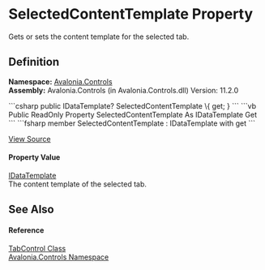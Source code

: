 # SelectedContentTemplate Property


Gets or sets the content template for the selected tab.



## Definition
**Namespace:** <a href="N_Avalonia_Controls">Avalonia.Controls</a>  
**Assembly:** Avalonia.Controls (in Avalonia.Controls.dll) Version: 11.2.0

<Tabs groupId="api-code-preview">
<TabItem value="csharp" label="C#">
```csharp
public IDataTemplate? SelectedContentTemplate \{ get; }
```
</TabItem>
<TabItem value="vb" label="VB">
```vb
Public ReadOnly Property SelectedContentTemplate As IDataTemplate
	Get
```
</TabItem>
<TabItem value="fsharp" label="F#">
```fsharp
member SelectedContentTemplate : IDataTemplate with get
```
</TabItem>
</Tabs>



<a href="https://github.com/AvaloniaUI/Avalonia/tree/master/src/Avalonia.Controls/TabControl.cs#L138" title="View the source code">View Source</a>



#### Property Value
<a href="T_Avalonia_Controls_Templates_IDataTemplate">IDataTemplate</a>  
The content template of the selected tab.

## See Also


#### Reference
<a href="T_Avalonia_Controls_TabControl">TabControl Class</a>  
<a href="N_Avalonia_Controls">Avalonia.Controls Namespace</a>  
